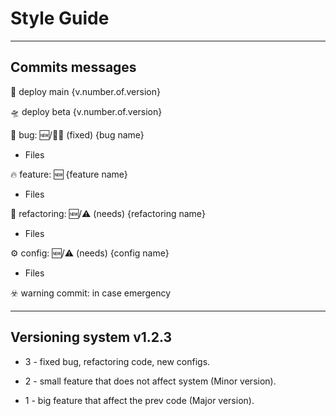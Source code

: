 # Style Guide
---
## Commits messages

🚀 deploy main {v.number.of.version} 

🛸 deploy beta {v.number.of.version}

🐞 bug: 🆕/👨‍🔧 (fixed) {bug name} 
	
- Files

🔥 feature: 🆕 {feature name} 
	
- Files

🔄 refactoring: 🆕/⚠️ (needs) {refactoring name} 
	
- Files

⚙️ config: 🆕/⚠️ (needs) {config name}
	
- Files

☣️ warning commit: in case emergency

---
## Versioning system v1.2.3

- 3 - fixed bug, refactoring code, new configs.

- 2 - small feature that does not affect system (Minor version).

- 1 - big feature that affect the prev code (Major version).
